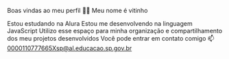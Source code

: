 Boas vindas ao meu perfil 💙💙
Meu nome é vitinho

Estou estudando na Alura
Estou me desenvolvendo na linguagem JavaScript
Utilizo esse espaço para minha organização e compartilhamento dos meu projetos desenvolvidos
Você pode entrar em contato comigo 📫
0000110777665Xsp@al.educacao.sp.gov.br
